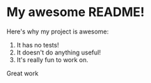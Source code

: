 # My awesome README!

Here's why my project is awesome:

1. It has no tests!
1. It doesn't do anything useful!
1. It's really fun to work on.

Great work

